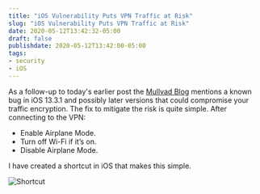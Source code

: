 ```yaml
---
title: "iOS Vulnerability Puts VPN Traffic at Risk"
slug: "iOS Vulnerability Puts VPN Traffic at Risk"
date: 2020-05-12T13:42:32-05:00
draft: false
publishdate: 2020-05-12T13:42:00-05:00
tags:
- security
- iOS
---
```


As a follow-up to today's earlier post the [Mullvad Blog][1] mentions a known bug in iOS 13.3.1 and possibly later versions that could compromise your traffic encryption. The fix to mitigate the risk is quite simple. After connecting to the VPN: 

- Enable Airplane Mode.
- Turn off Wi-Fi if it’s on.
- Disable Airplane Mode.

I have created a shortcut in iOS that makes this simple.

![Shortcut](/img/shortcut-vpn-fix.jpg)

[1]: https://mullvad.net/en/blog/2020/5/4/ios-vulnerability-puts-vpn-traffic-risk/
